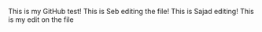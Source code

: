 This is my GitHub test!
This is Seb editing the file!
This is Sajad editing!
This is my edit on the file